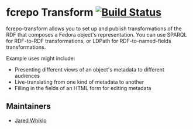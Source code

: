 # fcrepo Transform [![Build Status](https://travis-ci.com/fcrepo4-labs/fcrepo-transform.png?branch=master)](https://travis-ci.com/fcrepo4-labs/fcrepo-transform)

fcrepo-transform allows you to set up and publish transformations of the RDF that composes a Fedora object's representation. You can use SPARQL for RDF-to-RDF transformations, or LDPath for RDF-to-named-fields transformations. 

Example uses might include:
* Presenting different views of an object's metadata to different audiences
* Live-translating from one kind of metadata to another
* Filling in the fields of an HTML form for editing metadata

## Maintainers

* [Jared Whiklo](https://github.com/whikloj)
